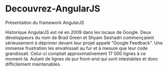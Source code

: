 # Decouvrez-AngularJS
Présentation du framework AngularJS

Historique
AngularJS est né en 2009 dans les locaux de Google. Deux développeurs du nom de Brad Green et Shyam Seshadri commençaient sérieusement à déprimer devant leur projet appelé "Google Feedback". Une immense frustration les envahissait au fur et à mesure que leur code grandissait. Celui-ci comptait approximativement 17 000 lignes à ce moment-là. Autant de lignes de pur front-end  qui sont intestables et donc difficilement maintenables.
